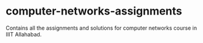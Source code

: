 # computer-networks-assignments
Contains all the assignments and solutions for computer networks course in IIIT Allahabad.
